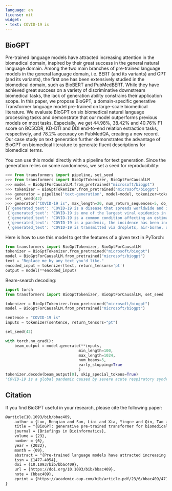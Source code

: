 ```yaml
---
language: en
license: mit
widget:
- text: COVID-19 is
---
```


## BioGPT

Pre-trained language models have attracted increasing attention in the biomedical domain, inspired by their great success in the general natural language domain. Among the two main branches of pre-trained language models in the general language domain, i.e. BERT (and its variants) and GPT (and its variants), the first one has been extensively studied in the biomedical domain, such as BioBERT and PubMedBERT. While they have achieved great success on a variety of discriminative downstream biomedical tasks, the lack of generation ability constrains their application scope. In this paper, we propose BioGPT, a domain-specific generative Transformer language model pre-trained on large-scale biomedical literature. We evaluate BioGPT on six biomedical natural language processing tasks and demonstrate that our model outperforms previous models on most tasks. Especially, we get 44.98%, 38.42% and 40.76% F1 score on BC5CDR, KD-DTI and DDI end-to-end relation extraction tasks, respectively, and 78.2% accuracy on PubMedQA, creating a new record. Our case study on text generation further demonstrates the advantage of BioGPT on biomedical literature to generate fluent descriptions for biomedical terms.

You can use this model directly with a pipeline for text generation. Since the generation relies on some randomness, we
set a seed for reproducibility:

```python
>>> from transformers import pipeline, set_seed
>>> from transformers import BioGptTokenizer, BioGptForCausalLM
>>> model = BioGptForCausalLM.from_pretrained("microsoft/biogpt")
>>> tokenizer = BioGptTokenizer.from_pretrained("microsoft/biogpt")
>>> generator = pipeline('text-generation', model=model, tokenizer=tokenizer)
>>> set_seed(42)
>>> generator("COVID-19 is", max_length=20, num_return_sequences=5, do_sample=True)
[{'generated_text': 'COVID-19 is a disease that spreads worldwide and is currently found in a growing proportion of the population'},
 {'generated_text': 'COVID-19 is one of the largest viral epidemics in the world.'},
 {'generated_text': 'COVID-19 is a common condition affecting an estimated 1.1 million people in the United States alone.'},
 {'generated_text': 'COVID-19 is a pandemic, the incidence has been increased in a manner similar to that in other'},
 {'generated_text': 'COVID-19 is transmitted via droplets, air-borne, or airborne transmission.'}]
```

Here is how to use this model to get the features of a given text in PyTorch:

```python
from transformers import BioGptTokenizer, BioGptForCausalLM
tokenizer = BioGptTokenizer.from_pretrained("microsoft/biogpt")
model = BioGptForCausalLM.from_pretrained("microsoft/biogpt")
text = "Replace me by any text you'd like."
encoded_input = tokenizer(text, return_tensors='pt')
output = model(**encoded_input)
```

Beam-search decoding:

```python
import torch
from transformers import BioGptTokenizer, BioGptForCausalLM, set_seed

tokenizer = BioGptTokenizer.from_pretrained("microsoft/biogpt")
model = BioGptForCausalLM.from_pretrained("microsoft/biogpt")

sentence = "COVID-19 is"
inputs = tokenizer(sentence, return_tensors="pt")

set_seed(42)

with torch.no_grad():
    beam_output = model.generate(**inputs,
                                min_length=100,
                                max_length=1024,
                                num_beams=5,
                                early_stopping=True
                                )
tokenizer.decode(beam_output[0], skip_special_tokens=True)
'COVID-19 is a global pandemic caused by severe acute respiratory syndrome coronavirus 2 (SARS-CoV-2), the causative agent of coronavirus disease 2019 (COVID-19), which has spread to more than 200 countries and territories, including the United States (US), Canada, Australia, New Zealand, the United Kingdom (UK), and the United States of America (USA), as of March 11, 2020, with more than 800,000 confirmed cases and more than 800,000 deaths.'
```

## Citation

If you find BioGPT useful in your research, please cite the following paper:

```latex
@article{10.1093/bib/bbac409,
    author = {Luo, Renqian and Sun, Liai and Xia, Yingce and Qin, Tao and Zhang, Sheng and Poon, Hoifung and Liu, Tie-Yan},
    title = "{BioGPT: generative pre-trained transformer for biomedical text generation and mining}",
    journal = {Briefings in Bioinformatics},
    volume = {23},
    number = {6},
    year = {2022},
    month = {09},
    abstract = "{Pre-trained language models have attracted increasing attention in the biomedical domain, inspired by their great success in the general natural language domain. Among the two main branches of pre-trained language models in the general language domain, i.e. BERT (and its variants) and GPT (and its variants), the first one has been extensively studied in the biomedical domain, such as BioBERT and PubMedBERT. While they have achieved great success on a variety of discriminative downstream biomedical tasks, the lack of generation ability constrains their application scope. In this paper, we propose BioGPT, a domain-specific generative Transformer language model pre-trained on large-scale biomedical literature. We evaluate BioGPT on six biomedical natural language processing tasks and demonstrate that our model outperforms previous models on most tasks. Especially, we get 44.98\%, 38.42\% and 40.76\% F1 score on BC5CDR, KD-DTI and DDI end-to-end relation extraction tasks, respectively, and 78.2\% accuracy on PubMedQA, creating a new record. Our case study on text generation further demonstrates the advantage of BioGPT on biomedical literature to generate fluent descriptions for biomedical terms.}",
    issn = {1477-4054},
    doi = {10.1093/bib/bbac409},
    url = {https://doi.org/10.1093/bib/bbac409},
    note = {bbac409},
    eprint = {https://academic.oup.com/bib/article-pdf/23/6/bbac409/47144271/bbac409.pdf},
}
```

